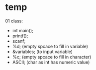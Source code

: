 # temp
01 class:
- int main();
- printf();
- scanf;
- %d; (empty spcace to fill in variable)
- &variables; (to input variable)
- %c; (empty spcace to fill in character)
- ASCII; (char as int has numeric value)

